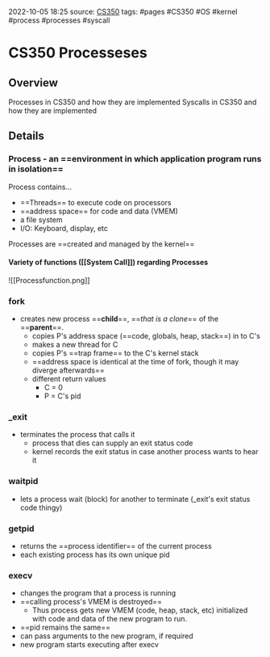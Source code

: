 2022-10-05 18:25
source: [CS350]()
tags: #pages #CS350 #OS #kernel  #process #processes #syscall


# CS350 Processeses



## Overview

Processes in CS350 and how they are implemented
Syscalls in CS350 and how they are implemented

## Details


### Process - an ==environment in which application program runs in isolation== 
Process contains...
- ==Threads== to execute code on processors
- ==address space== for code and data (VMEM)
- a file system
- I/O: Keyboard, display, etc

Processes are ==created and managed by the kernel==


#### Variety of functions ([[System Call]]) regarding Processes

![[Processfunction.png]]


### fork
- creates new process ==**child**==, ==*that is a clone*== of the ==**parent**==.
	- copies P's address space (==code, globals, heap, stack==) in to C's
	- makes a new thread for C
	- copies P's ==trap frame== to the C's kernel stack
	- ==address space is identical at the time of fork, though it may diverge afterwards==
	- different return values
		- C = 0
		- P = C's pid

### \_exit
- terminates the process that calls it
	- process that dies can supply an exit status code
	- kernel records the exit status in case another process wants to hear it

### waitpid
- lets a process wait (block) for another to terminate (\_exit's exit status code thingy)

### getpid
- returns the ==process identifier== of the current process
- each existing process has its own unique pid

### execv
- changes the program that a process is running
- ==calling process's VMEM is destroyed==
	- Thus process gets new VMEM (code, heap, stack, etc) initialized with code and data of the new program to run.
- ==pid remains the same==
- can pass arguments to the new program, if required
- new program starts executing after execv

